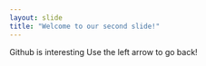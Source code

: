 ```yaml
---
layout: slide
title: "Welcome to our second slide!"
---
```

Github is interesting
Use the left arrow to go back!
